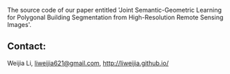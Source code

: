 The source code of our paper entitled 'Joint Semantic-Geometric Learning for Polygonal Building Segmentation from High-Resolution Remote Sensing Images'.



## Contact: 
Weijia Li, 
liweijia621@gmail.com, 
http://liweijia.github.io/

